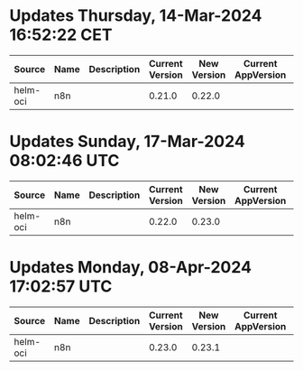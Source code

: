 # Updates Thursday, 14-Mar-2024 16:52:22 CET
| Source   | Name | Description | Current Version | New Version | Current AppVersion | New AppVersion | Reference                                   |
| -------- | ---- | ----------- | --------------- | ----------- | ------------------ | -------------- | ------------------------------------------- |
| helm-oci | n8n  |             | 0.21.0          | 0.22.0      |                    | 1.30.0         | oci://8gears.container-registry.com/library |

# Updates Sunday, 17-Mar-2024 08:02:46 UTC
| Source   | Name | Description | Current Version | New Version | Current AppVersion | New AppVersion | Reference                                   |
| -------- | ---- | ----------- | --------------- | ----------- | ------------------ | -------------- | ------------------------------------------- |
| helm-oci | n8n  |             | 0.22.0          | 0.23.0      |                    | 1.33.1         | oci://8gears.container-registry.com/library |

# Updates Monday, 08-Apr-2024 17:02:57 UTC
| Source   | Name | Description | Current Version | New Version | Current AppVersion | New AppVersion | Reference                                   |
| -------- | ---- | ----------- | --------------- | ----------- | ------------------ | -------------- | ------------------------------------------- |
| helm-oci | n8n  |             | 0.23.0          | 0.23.1      |                    | 1.34.2         | oci://8gears.container-registry.com/library |

